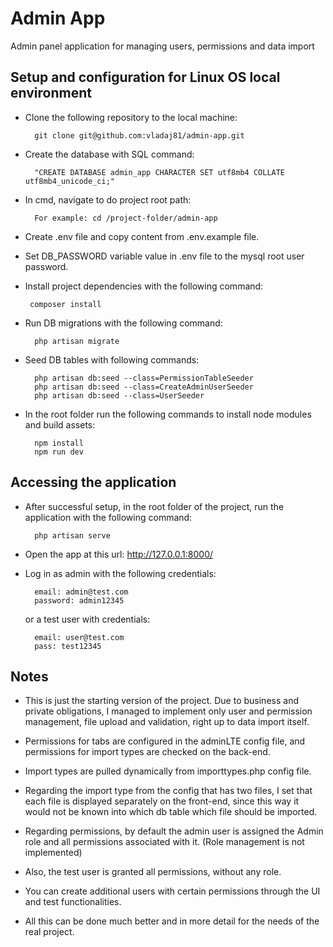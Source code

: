 
# Admin App

Admin panel application for managing users, permissions and data import




## Setup and configuration for Linux OS local environment

- Clone the following repository to the local machine:

        git clone git@github.com:vladaj81/admin-app.git


- Create the database with SQL command:

        "CREATE DATABASE admin_app CHARACTER SET utf8mb4 COLLATE utf8mb4_unicode_ci;"

- In cmd, navigate to do project root path:

        For example: cd /project-folder/admin-app

- Create .env file and copy content from .env.example file.

- Set DB_PASSWORD variable value in .env file to the mysql root user password.

-  Install project dependencies with the following command:

        composer install

- Run DB migrations with the following command:

        php artisan migrate

- Seed DB tables with following commands:

        php artisan db:seed --class=PermissionTableSeeder
        php artisan db:seed --class=CreateAdminUserSeeder
        php artisan db:seed --class=UserSeeder   

- In the root folder run the following commands to install node modules and build assets:

        npm install
        npm run dev



## Accessing the application

- After successful setup, in the root folder of the project, run the application with the following command:

        php artisan serve

- Open the app at this url: http://127.0.0.1:8000/

- Log in as admin with the following credentials:

        email: admin@test.com
        password: admin12345

    or a test user with credentials:

        email: user@test.com
        pass: test12345
## Notes

- This is just the starting version of the project. Due to business and private obligations, I managed to implement only user and permission management, file upload and validation, right up to data import itself.

- Permissions for tabs are configured in the adminLTE config file, and permissions for import types are checked on the back-end.
- Import types are pulled dynamically from importtypes.php config file.

- Regarding the import type from the config that has two files, I set that each file is displayed separately on the front-end, since this way it would not be known into which db table which file should be imported.

- Regarding permissions, by default the admin user is assigned the Admin role and all permissions associated with it. (Role management is not implemented)

- Also, the test user is granted all permissions, without any role.

- You can create additional users with certain permissions through the UI and test functionalities.

- All this can be done much better and in more detail for the needs of the real project.